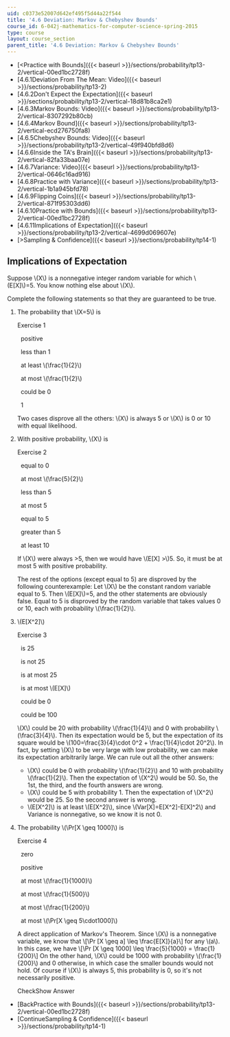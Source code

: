 ```yaml
---
uid: c0373e52007d642ef495f5d44a22f544
title: '4.6 Deviation: Markov & Chebyshev Bounds'
course_id: 6-042j-mathematics-for-computer-science-spring-2015
type: course
layout: course_section
parent_title: '4.6 Deviation: Markov & Chebyshev Bounds'
---
```


*   [<Practice with Bounds]({{< baseurl >}}/sections/probability/tp13-2/vertical-00ed1bc2728f)
*   [4.6.1Deviation From The Mean: Video]({{< baseurl >}}/sections/probability/tp13-2)
*   [4.6.2Don't Expect the Expectation]({{< baseurl >}}/sections/probability/tp13-2/vertical-18d81b8ca2e1)
*   [4.6.3Markov Bounds: Video]({{< baseurl >}}/sections/probability/tp13-2/vertical-8307292b80cb)
*   [4.6.4Markov Bound]({{< baseurl >}}/sections/probability/tp13-2/vertical-ecd276750fa8)
*   [4.6.5Chebyshev Bounds: Video]({{< baseurl >}}/sections/probability/tp13-2/vertical-49f940bfd8d6)
*   [4.6.6Inside the TA's Brain]({{< baseurl >}}/sections/probability/tp13-2/vertical-82fa33baa07e)
*   [4.6.7Variance: Video]({{< baseurl >}}/sections/probability/tp13-2/vertical-0646c16ad916)
*   [4.6.8Practice with Variance]({{< baseurl >}}/sections/probability/tp13-2/vertical-1b1a945bfd78)
*   [4.6.9Flipping Coins]({{< baseurl >}}/sections/probability/tp13-2/vertical-871f95303dd6)
*   [4.6.10Practice with Bounds]({{< baseurl >}}/sections/probability/tp13-2/vertical-00ed1bc2728f)
*   [4.6.11Implications of Expectation]({{< baseurl >}}/sections/probability/tp13-2/vertical-4699d069607e)
*   [\>Sampling & Confidence]({{< baseurl >}}/sections/probability/tp14-1)

Implications of Expectation
---------------------------

Suppose \\(X\\) is a nonnegative integer random variable for which \\(E\[X\]\\)=5. You know nothing else about \\(X\\).

Complete the following statements so that they are guaranteed to be true.

1.  The probability that \\(X=5\\) is
    
    Exercise 1
    
    &nbsp; positive&nbsp;
    
    &nbsp; less than 1&nbsp;
    
    &nbsp; at least \\(\\frac{1}{2}\\)&nbsp;
    
    &nbsp; at most \\(\\frac{1}{2}\\)&nbsp;
    
    &nbsp; could be 0&nbsp;
    
    &nbsp; 1&nbsp;
    
    Two cases disprove all the others: \\(X\\) is always 5 or \\(X\\) is 0 or 10 with equal likelihood.
    
  
3.  With positive probability, \\(X\\) is
    
    Exercise 2
    
    &nbsp; equal to 0&nbsp;
    
    &nbsp; at most \\(\\frac{5}{2}\\)&nbsp;
    
    &nbsp; less than 5&nbsp;
    
    &nbsp; at most 5&nbsp;
    
    &nbsp; equal to 5&nbsp;
    
    &nbsp; greater than 5&nbsp;
    
    &nbsp; at least 10 &nbsp;
    
    If \\(X\\) were always >5, then we would have \\(E\[X\] >\\)5. So, it must be at most 5 with positive probability.
    
    The rest of the options (except equal to 5) are disproved by the following counterexample: Let \\(X\\) be the constant random variable equal to 5. Then \\(E\[X\]\\)=5, and the other statements are obviously false. Equal to 5 is disproved by the random variable that takes values 0 or 10, each with probability \\(\\frac{1}{2}\\).
    
  
5.  \\(E\[X^2\]\\)
    
    Exercise 3
    
    &nbsp; is 25&nbsp;
    
    &nbsp; is not 25&nbsp;
    
    &nbsp; is at most 25&nbsp;
    
    &nbsp; is at most \\(E\[X\]\\)&nbsp;
    
    &nbsp; could be 0&nbsp;
    
    &nbsp; could be 100&nbsp;
    
    \\(X\\) could be 20 with probability \\(\\frac{1}{4}\\) and 0 with probability \\(\\frac{3}{4}\\). Then its expectation would be 5, but the expectation of its square would be \\(100=\\frac{3}{4}\\cdot 0^2 + \\frac{1}{4}\\cdot 20^2\\). In fact, by setting \\(X\\) to be very large with low probability, we can make its expectation arbitrarily large. We can rule out all the other answers:
    
    *   \\(X\\) could be 0 with probability \\(\\frac{1}{2}\\) and 10 with probability \\(\\frac{1}{2}\\). Then the expectation of \\(X^2\\) would be 50. So, the 1st, the third, and the fourth answers are wrong.
    *   \\(X\\) could be 5 with probability 1. Then the expectation of \\(X^2\\) would be 25. So the second answer is wrong.
    *   \\(E\[X^2\]\\) is at least \\(E\[X^2\]\\), since \\(Var\[X\]=E\[X^2\]-E\[X\]^2\\) and Variance is nonnegative, so we know it is not 0.
    
  
7.  The probability \\(\\Pr\[X \\geq 1000\]\\) is
    
    Exercise 4
    
    &nbsp; zero&nbsp;
    
    &nbsp; positive&nbsp;
    
    &nbsp; at most \\(\\frac{1}{1000}\\)&nbsp;
    
    &nbsp; at most \\(\\frac{1}{500}\\)&nbsp;
    
    &nbsp; at most \\(\\frac{1}{200}\\)&nbsp;
    
    &nbsp; at most \\(\\Pr\[X \\geq 5\\cdot1000\]\\)&nbsp;
    
    A direct application of Markov's Theorem. Since \\(X\\) is a nonnegative variable, we know that \\\[\\Pr \[X \\geq a\] \\leq \\frac{E\[X\]}{a}\\\] for any \\(a\\). In this case, we have \\\[\\Pr \[X \\geq 1000\] \\leq \\frac{5}{1000} = \\frac{1}{200}\\\] On the other hand, \\(X\\) could be 1000 with probability \\(\\frac{1}{200}\\) and 0 otherwise, in which case the smaller bounds would not hold. Of course if \\(X\\) is always 5, this probability is 0, so it's not necessarily positive.
    
    CheckShow Answer
    

*   [BackPractice with Bounds]({{< baseurl >}}/sections/probability/tp13-2/vertical-00ed1bc2728f)
*   [ContinueSampling & Confidence]({{< baseurl >}}/sections/probability/tp14-1)